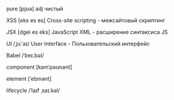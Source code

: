 pure [pjʊə] adj чистый

XSS [eks es es] Cross-site scripting - межсайтовый скриптинг

JSX [dgei es eks] JavaScript XML - расширение синтаксиса JS

UI /ˌjuːˈaɪ/ User Interface - Пользовательский интерфейс

Babel /ˈbeɪ.bəl/

component [kəmˈpəʊnənt]

element [ˈelɪmənt]

lifecycle /ˈlaɪf ˌsaɪ.kəl/